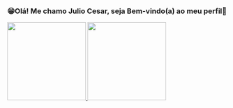 ### 😁Olá! Me chamo Julio Cesar, seja Bem-vindo(a) ao meu perfil👋

<div>
  <a href="https://beacons.ai/gofdd">
    <img height="180em" src="https://github-readme-stats.vercel.app/api?username=GoFDD&show_icons=true&theme-cobalt&include_all_commits=true&count_private=true&bg_color=black"/> 
    <img height="180em" src="https://github-readme-stats.vercel.app/api/top-langs/?username=GoFDD&layout=compact&langs_count=168theme=dracula"/>
</div>

